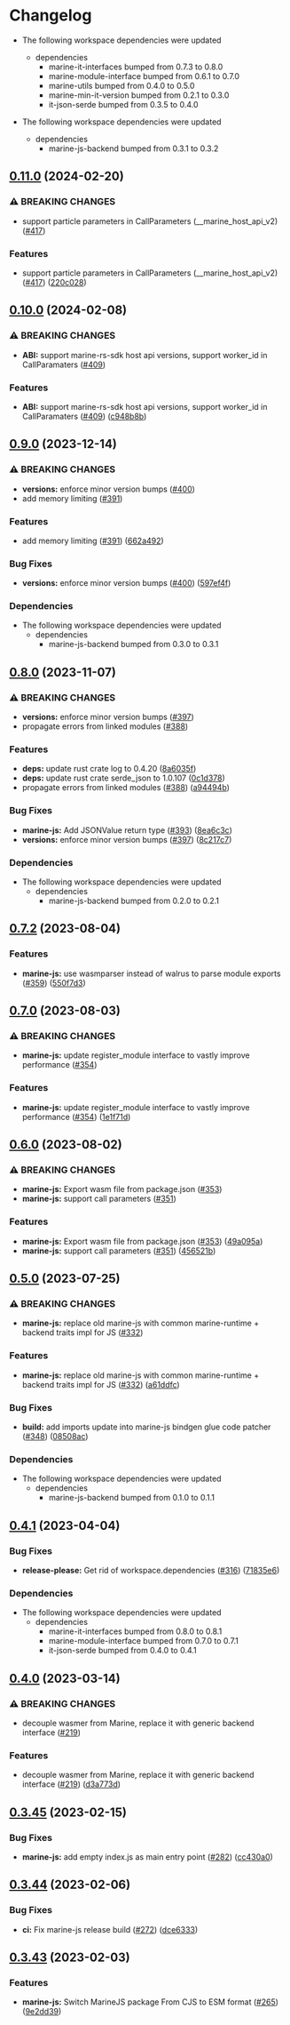 # Changelog

* The following workspace dependencies were updated
  * dependencies
    * marine-it-interfaces bumped from 0.7.3 to 0.8.0
    * marine-module-interface bumped from 0.6.1 to 0.7.0
    * marine-utils bumped from 0.4.0 to 0.5.0
    * marine-min-it-version bumped from 0.2.1 to 0.3.0
    * it-json-serde bumped from 0.3.5 to 0.4.0







* The following workspace dependencies were updated
  * dependencies
    * marine-js-backend bumped from 0.3.1 to 0.3.2



## [0.11.0](https://github.com/fluencelabs/marine/compare/marine-js-v0.10.0...marine-js-v0.11.0) (2024-02-20)


### ⚠ BREAKING CHANGES

* support particle parameters in CallParameters (__marine_host_api_v2) ([#417](https://github.com/fluencelabs/marine/issues/417))

### Features

* support particle parameters in CallParameters (__marine_host_api_v2) ([#417](https://github.com/fluencelabs/marine/issues/417)) ([220c028](https://github.com/fluencelabs/marine/commit/220c02804567ef1c00ac8e02e08d4bbadd97bfd3))

## [0.10.0](https://github.com/fluencelabs/marine/compare/marine-js-v0.9.2...marine-js-v0.10.0) (2024-02-08)


### ⚠ BREAKING CHANGES

* **ABI:** support marine-rs-sdk host api versions, support worker_id in CallParamaters ([#409](https://github.com/fluencelabs/marine/issues/409))

### Features

* **ABI:** support marine-rs-sdk host api versions, support worker_id in CallParamaters ([#409](https://github.com/fluencelabs/marine/issues/409)) ([c948b8b](https://github.com/fluencelabs/marine/commit/c948b8b86674164020c79e900c58c5aff46c5eb7))

## [0.9.0](https://github.com/fluencelabs/marine/compare/marine-js-v0.8.0...marine-js-v0.9.0) (2023-12-14)


### ⚠ BREAKING CHANGES

* **versions:** enforce minor version bumps ([#400](https://github.com/fluencelabs/marine/issues/400))
* add memory limiting ([#391](https://github.com/fluencelabs/marine/issues/391))

### Features

* add memory limiting ([#391](https://github.com/fluencelabs/marine/issues/391)) ([662a492](https://github.com/fluencelabs/marine/commit/662a49204f98f481007aa4eb030bb8478cc066db))


### Bug Fixes

* **versions:** enforce minor version bumps ([#400](https://github.com/fluencelabs/marine/issues/400)) ([597ef4f](https://github.com/fluencelabs/marine/commit/597ef4f80d4be0170e8d575da1181647c284fe6c))


### Dependencies

* The following workspace dependencies were updated
  * dependencies
    * marine-js-backend bumped from 0.3.0 to 0.3.1

## [0.8.0](https://github.com/fluencelabs/marine/compare/marine-js-v0.7.4...marine-js-v0.8.0) (2023-11-07)


### ⚠ BREAKING CHANGES

* **versions:** enforce minor version bumps ([#397](https://github.com/fluencelabs/marine/issues/397))
* propagate errors from linked modules ([#388](https://github.com/fluencelabs/marine/issues/388))

### Features

* **deps:** update rust crate log to 0.4.20 ([8a6035f](https://github.com/fluencelabs/marine/commit/8a6035f2f1f9d81895926dd8e612542570c5617f))
* **deps:** update rust crate serde_json to 1.0.107 ([0c1d378](https://github.com/fluencelabs/marine/commit/0c1d3780b04da3a63d7a59469f91bc056f3a56e7))
* propagate errors from linked modules ([#388](https://github.com/fluencelabs/marine/issues/388)) ([a94494b](https://github.com/fluencelabs/marine/commit/a94494b042e32e284790d4ddc650e3086f6ab600))


### Bug Fixes

* **marine-js:** Add JSONValue return type ([#393](https://github.com/fluencelabs/marine/issues/393)) ([8ea6c3c](https://github.com/fluencelabs/marine/commit/8ea6c3cd1b150ec6093a333558f6956edcea8a37))
* **versions:** enforce minor version bumps ([#397](https://github.com/fluencelabs/marine/issues/397)) ([8c217c7](https://github.com/fluencelabs/marine/commit/8c217c7c3d367f6dcb6abeea0b54de88dbd17be5))


### Dependencies

* The following workspace dependencies were updated
  * dependencies
    * marine-js-backend bumped from 0.2.0 to 0.2.1

## [0.7.2](https://github.com/fluencelabs/marine/compare/marine-js-v0.7.1...marine-js-v0.7.2) (2023-08-04)


### Features

* **marine-js:** use wasmparser instead of walrus to parse module exports ([#359](https://github.com/fluencelabs/marine/issues/359)) ([550f7d3](https://github.com/fluencelabs/marine/commit/550f7d38513625cab65fe7aed3261863cc3769d9))

## [0.7.0](https://github.com/fluencelabs/marine/compare/marine-js-v0.6.0...marine-js-v0.7.0) (2023-08-03)


### ⚠ BREAKING CHANGES

* **marine-js:** update register_module interface to vastly improve performance ([#354](https://github.com/fluencelabs/marine/issues/354))

### Features

* **marine-js:** update register_module interface to vastly improve performance ([#354](https://github.com/fluencelabs/marine/issues/354)) ([1e1f71d](https://github.com/fluencelabs/marine/commit/1e1f71d630f8b5a53daab198489b5d805fad0989))

## [0.6.0](https://github.com/fluencelabs/marine/compare/marine-js-v0.5.0...marine-js-v0.6.0) (2023-08-02)


### ⚠ BREAKING CHANGES

* **marine-js:** Export wasm file from package.json ([#353](https://github.com/fluencelabs/marine/issues/353))
* **marine-js:** support call parameters  ([#351](https://github.com/fluencelabs/marine/issues/351))

### Features

* **marine-js:** Export wasm file from package.json ([#353](https://github.com/fluencelabs/marine/issues/353)) ([49a095a](https://github.com/fluencelabs/marine/commit/49a095a99bf04bb45c8ff36b7886528310b8a12d))
* **marine-js:** support call parameters  ([#351](https://github.com/fluencelabs/marine/issues/351)) ([456521b](https://github.com/fluencelabs/marine/commit/456521bf8bacc54d26f0537c7105971173431c1b))

## [0.5.0](https://github.com/fluencelabs/marine/compare/marine-js-v0.4.1...marine-js-v0.5.0) (2023-07-25)


### ⚠ BREAKING CHANGES

* **marine-js:** replace old marine-js with common marine-runtime + backend traits impl for JS ([#332](https://github.com/fluencelabs/marine/issues/332))

### Features

* **marine-js:** replace old marine-js with common marine-runtime + backend traits impl for JS ([#332](https://github.com/fluencelabs/marine/issues/332)) ([a61ddfc](https://github.com/fluencelabs/marine/commit/a61ddfc4044b53a9d5f7864c933a48f7404c473c))


### Bug Fixes

* **build:** add imports update into marine-js bindgen glue code patcher ([#348](https://github.com/fluencelabs/marine/issues/348)) ([08508ac](https://github.com/fluencelabs/marine/commit/08508ac9a3468c17135405e918fe188b5d75d761))


### Dependencies

* The following workspace dependencies were updated
  * dependencies
    * marine-js-backend bumped from 0.1.0 to 0.1.1

## [0.4.1](https://github.com/fluencelabs/marine/compare/marine-js-v0.4.0...marine-js-v0.4.1) (2023-04-04)


### Bug Fixes

* **release-please:** Get rid of workspace.dependencies ([#316](https://github.com/fluencelabs/marine/issues/316)) ([71835e6](https://github.com/fluencelabs/marine/commit/71835e6762515a83cde1cc944d60352a4c1221f5))


### Dependencies

* The following workspace dependencies were updated
  * dependencies
    * marine-it-interfaces bumped from 0.8.0 to 0.8.1
    * marine-module-interface bumped from 0.7.0 to 0.7.1
    * it-json-serde bumped from 0.4.0 to 0.4.1

## [0.4.0](https://github.com/fluencelabs/marine/compare/marine-js-v0.3.45...marine-js-v0.4.0) (2023-03-14)


### ⚠ BREAKING CHANGES

* decouple wasmer from Marine, replace it with generic backend interface ([#219](https://github.com/fluencelabs/marine/issues/219))

### Features

* decouple wasmer from Marine, replace it with generic backend interface ([#219](https://github.com/fluencelabs/marine/issues/219)) ([d3a773d](https://github.com/fluencelabs/marine/commit/d3a773df4f7ec80ab8146f68922802a4b9a450d0))

## [0.3.45](https://github.com/fluencelabs/marine/compare/marine-js-v0.3.44...marine-js-v0.3.45) (2023-02-15)


### Bug Fixes

* **marine-js:** add empty index.js as main entry point ([#282](https://github.com/fluencelabs/marine/issues/282)) ([cc430a0](https://github.com/fluencelabs/marine/commit/cc430a073517047921128e6f6bd6b221aabf71d1))

## [0.3.44](https://github.com/fluencelabs/marine/compare/marine-js-v0.3.43...marine-js-v0.3.44) (2023-02-06)


### Bug Fixes

* **ci:** Fix marine-js release build ([#272](https://github.com/fluencelabs/marine/issues/272)) ([dce6333](https://github.com/fluencelabs/marine/commit/dce6333f43e6258f41268fa62a1530694e21d5fe))

## [0.3.43](https://github.com/fluencelabs/marine/compare/marine-js-v0.3.42...marine-js-v0.3.43) (2023-02-03)


### Features

* **marine-js:** Switch MarineJS package From CJS to ESM format ([#265](https://github.com/fluencelabs/marine/issues/265)) ([9e2dd39](https://github.com/fluencelabs/marine/commit/9e2dd3912ed1db3820278f37ee095fa6acf409b6))
